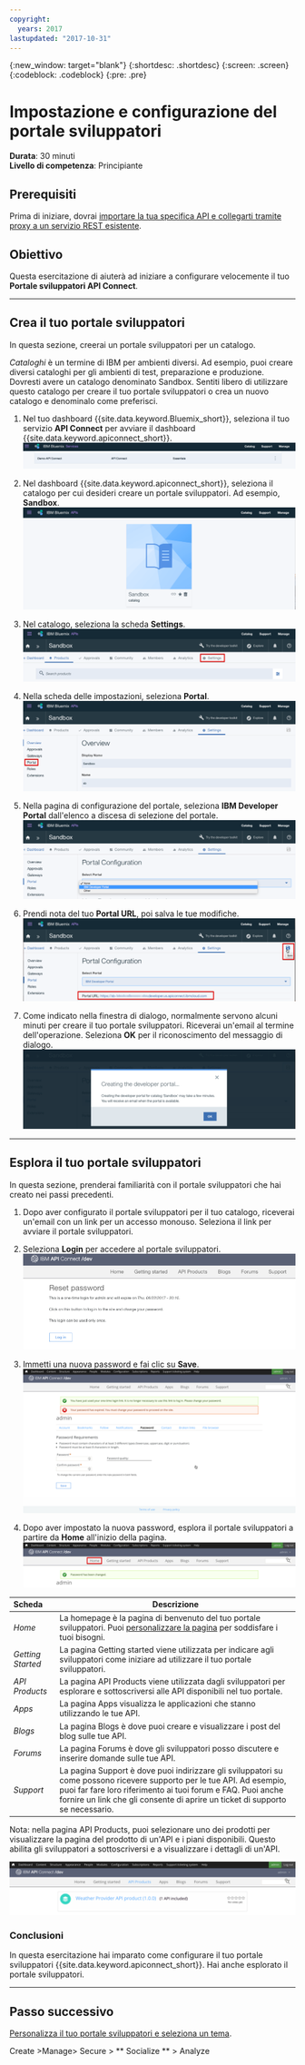 ```yaml
---
copyright:
  years: 2017
lastupdated: "2017-10-31"
---
```


{:new_window: target="blank"}
{:shortdesc: .shortdesc}
{:screen: .screen}
{:codeblock: .codeblock}
{:pre: .pre}

# Impostazione e configurazione del portale sviluppatori
**Durata**: 30 minuti  
**Livello di competenza**: Principiante  

## Prerequisiti
Prima di iniziare, dovrai [importare la tua specifica API e collegarti tramite proxy a un servizio REST esistente](tut_rest_landing.html).

## Obiettivo
Questa esercitazione di aiuterà ad iniziare a configurare velocemente il tuo **Portale sviluppatori API Connect**. 

---

## Crea il tuo portale sviluppatori
In questa sezione, creerai un portale sviluppatori per un catalogo.

*Cataloghi* è un termine di IBM per ambienti diversi. Ad esempio, puoi creare diversi cataloghi per gli ambienti di test, preparazione e produzione. Dovresti avere un catalogo denominato Sandbox. Sentiti libero di utilizzare questo catalogo per creare il tuo portale sviluppatori o crea un nuovo catalogo e denominalo come preferisci.

1. Nel tuo dashboard {{site.data.keyword.Bluemix_short}}, seleziona il tuo servizio **API Connect** per avviare il dashboard {{site.data.keyword.apiconnect_short}}.
![Servizio API Connect](images/11-Bluemix-Dashboard.png)

2. Nel dashboard {{site.data.keyword.apiconnect_short}}, seleziona il catalogo per cui desideri creare un portale sviluppatori. Ad esempio, **Sandbox**.
![Catalogo](images/12-APIC-Dashboard.png)

3. Nel catalogo, seleziona la scheda **Settings**.  
  ![Impostazioni catalogo](images/13-catalog-settings.png)

4. Nella scheda delle impostazioni, seleziona **Portal**.  
  ![Configurazione portale](images/14-catalog-portal.png)

5. Nella pagina di configurazione del portale, seleziona **IBM Developer Portal** dall'elenco a discesa di selezione del portale.
  ![Portale sviluppatori IBM](images/15-IBM-developer-portal.png) 

6. Prendi nota del tuo **Portal URL**, poi salva le tue modifiche.  
  ![Salva impostazioni](images/16-save-settings.png)
  
7. Come indicato nella finestra di dialogo, normalmente servono alcuni minuti per creare il tuo portale sviluppatori. Riceverai un'email al termine dell'operazione. Seleziona **OK** per il riconoscimento del messaggio di dialogo.  
  ![OK](images/17-OK.png)

---

## Esplora il tuo portale sviluppatori
In questa sezione, prenderai familiarità con il portale sviluppatori che hai creato nei passi precedenti.

1. Dopo aver configurato il portale sviluppatori per il tuo catalogo, riceverai un'email con un link per un accesso monouso. Seleziona il link per avviare il portale sviluppatori.

2. Seleziona **Login** per accedere al portale sviluppatori.
![Accesso](images/22-login.png)

3. Immetti una nuova password e fai clic su **Save**.  
  ![Immetti nuova password](images/23-password.png)

4. Dopo aver impostato la nuova password, esplora il portale sviluppatori a partire da **Home** all'inizio della pagina.  
  ![Menu home](images/24-pwsaved.png)
  
| Scheda              | Descrizione          | 
|:---------------- | -------------------- | 
| _Home_       | La homepage è la pagina di benvenuto del tuo portale sviluppatori. Puoi [personalizzare la pagina](tut_custom_dev_portal.html) per soddisfare i tuoi bisogni. | 
| _Getting Started_       | La pagina Getting started viene utilizzata per indicare agli sviluppatori come iniziare ad utilizzare il tuo portale sviluppatori. |
| _API Products_ | La pagina API Products viene utilizzata dagli sviluppatori per esplorare e sottoscriversi alle API disponibili nel tuo portale. | 
| _Apps_ | La pagina Apps visualizza le applicazioni che stanno utilizzando le tue API. | 
| _Blogs_ | La pagina Blogs è dove puoi creare e visualizzare i post del blog sulle tue API. | 
| _Forums_ | La pagina Forums è dove gli sviluppatori posso discutere e inserire domande sulle tue API. | 
| _Support_ | La pagina Support è dove puoi indirizzare gli sviluppatori su come possono ricevere supporto per le tue API. Ad esempio, puoi far fare loro riferimento ai tuoi forum e FAQ. Puoi anche fornire un link che gli consente di aprire un ticket di supporto se necessario. | 

Nota: nella pagina API Products, puoi selezionare uno dei prodotti per visualizzare la pagina del prodotto di un'API e i piani disponibili. Questo abilita gli sviluppatori a sottoscriversi e a visualizzare i dettagli di un'API. 

  ![Prodotti API](images/27-api-products.png)

### Conclusioni
In questa esercitazione hai imparato come configurare il tuo portale sviluppatori {{site.data.keyword.apiconnect_short}}. Hai anche esplorato il portale sviluppatori.

---

## Passo successivo

[Personalizza il tuo portale sviluppatori e seleziona un tema](tut_custom_dev_portal.html).

Create >Manage> Secure > ** Socialize ** > Analyze
